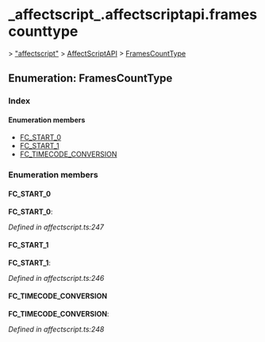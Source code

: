 # \_affectscript\_.affectscriptapi.framescounttype

 &gt; ["affectscript"](https://github.com/AffectScript/affectscript-docs/tree/306de14a6253b187416c39813dcd85cd8989dc14/javascript-api/기타%20그%20외%20참조%20API/modules/_affectscript_.md) &gt; [AffectScriptAPI](https://github.com/AffectScript/affectscript-docs/tree/306de14a6253b187416c39813dcd85cd8989dc14/javascript-api/기타%20그%20외%20참조%20API/modules/_affectscript_.affectscriptapi.md) &gt; [FramesCountType](https://github.com/AffectScript/affectscript-docs/tree/306de14a6253b187416c39813dcd85cd8989dc14/_affectscript_.affectscriptapi.framescounttype.md)

## Enumeration: FramesCountType

### Index

#### Enumeration members

* [FC\_START\_0](_affectscript_.affectscriptapi.framescounttype.md#fc_start_0)
* [FC\_START\_1](_affectscript_.affectscriptapi.framescounttype.md#fc_start_1)
* [FC\_TIMECODE\_CONVERSION](_affectscript_.affectscriptapi.framescounttype.md#fc_timecode_conversion)

### Enumeration members

#### FC\_START\_0 <a id="fc_start_0"></a>

**FC\_START\_0**:

_Defined in affectscript.ts:247_

#### FC\_START\_1 <a id="fc_start_1"></a>

**FC\_START\_1**:

_Defined in affectscript.ts:246_

#### FC\_TIMECODE\_CONVERSION <a id="fc_timecode_conversion"></a>

**FC\_TIMECODE\_CONVERSION**:

_Defined in affectscript.ts:248_

